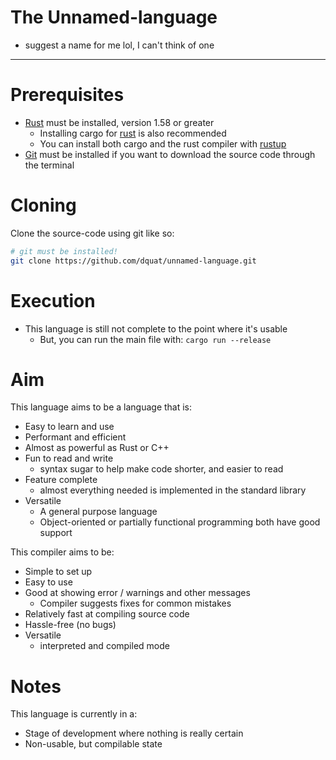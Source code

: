 # The Unnamed-language
- suggest a name for me lol, I can't think of one
---
# Prerequisites
- [Rust](https://www.rust-lang.org/) must be installed, version 1.58 or greater
  - Installing cargo for [rust](https://www.rust-lang.org/) is also recommended
  - You can install both cargo and the rust compiler with [rustup](https://rustup.rs/)
-  [Git](https://git-scm.com/) must be installed if you want to download the source code through the terminal
# Cloning
Clone the source-code using git like so:
```bash
# git must be installed!
git clone https://github.com/dquat/unnamed-language.git
```
# Execution
- This language is still not complete to the point where it's usable
    - But, you can run the main file with: `cargo run --release`
# Aim
This language aims to be a language that is:
- Easy to learn and use
- Performant and efficient
- Almost as powerful as Rust or C++
- Fun to read and write 
  - syntax sugar to help make code shorter, and easier to read
- Feature complete 
  - almost everything needed is implemented in the standard library
- Versatile 
  - A general purpose language
  - Object-oriented or partially functional programming both have good support

This compiler aims to be:
- Simple to set up
- Easy to use
- Good at showing error / warnings and other messages
  - Compiler suggests fixes for common mistakes 
- Relatively fast at compiling source code
- Hassle-free (no bugs)
- Versatile
  - interpreted and compiled mode
# Notes
This language is currently in a:
- Stage of development where nothing is really certain
- Non-usable, but compilable state